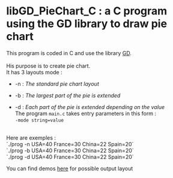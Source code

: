 # libGD_PieChart_C : a C program using the GD library to draw pie chart

This program is coded in C and use the library [GD](https://libgd.github.io/).<br><br>
His purpose is to create pie chart.<br>
It has 3 layouts mode :<br>
- -n : _The standard pie chart layout_<br>
* -b : _The largest part of the pie is extended_<br>
+ -d : _Each part of the pie is extended depending on the value_<br>
The program `main.c` takes entry parameters in this form :<br>
`-mode string=value`<br>
<br>
Here are exemples :<br>
`./prog -n USA=40 France=30 China=22 Spain=20`<br>
`./prog -b USA=40 France=30 China=22 Spain=20`<br>
`./prog -d USA=40 France=30 China=22 Spain=20`<br>

You can find demos [here](https://github.com/valpaz/libGD_PieChart_C/blob/main/image_repository/) for possible output layout<br>

